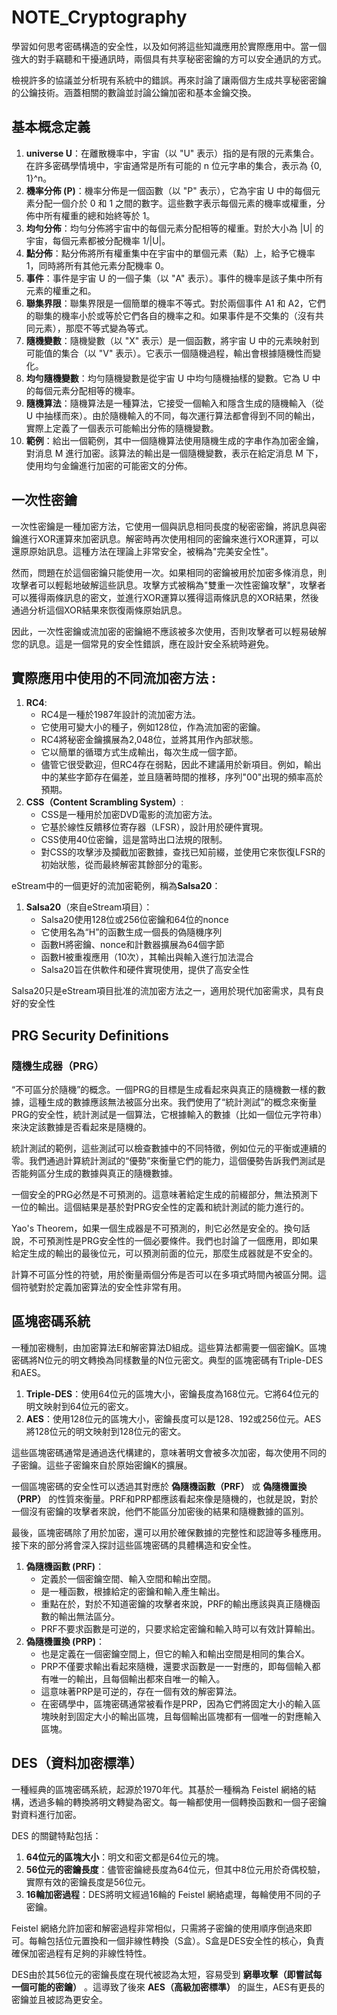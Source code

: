 # NOTE_Cryptography


學習如何思考密碼構造的安全性，以及如何將這些知識應用於實際應用中。當一個強大的對手竊聽和干擾通訊時，兩個具有共享秘密密鑰的方可以安全通訊的方式。

檢視許多的協議並分析現有系統中的錯誤。再來討論了讓兩個方生成共享秘密密鑰的公鑰技術。涵蓋相關的數論並討論公鑰加密和基本金鑰交換。


## 基本概念定義

1. **universe U**：在離散機率中，宇宙（以 "U" 表示）指的是有限的元素集合。在許多密碼學情境中，宇宙通常是所有可能的 n 位元字串的集合，表示為 {0, 1}^n。
2. **機率分佈 (P)**：機率分佈是一個函數（以 "P" 表示），它為宇宙 U 中的每個元素分配一個介於 0 和 1 之間的數字。這些數字表示每個元素的機率或權重，分佈中所有權重的總和始終等於 1。
3. **均勻分佈**：均勻分佈將宇宙中的每個元素分配相等的權重。對於大小為 |U| 的宇宙，每個元素都被分配機率 1/|U|。
4. **點分佈**：點分佈將所有權重集中在宇宙中的單個元素（點）上，給予它機率 1，同時將所有其他元素分配機率 0。
5. **事件**：事件是宇宙 U 的一個子集（以 "A" 表示）。事件的機率是該子集中所有元素的權重之和。
6. **聯集界限**：聯集界限是一個簡單的機率不等式。對於兩個事件 A1 和 A2，它們的聯集的機率小於或等於它們各自的機率之和。如果事件是不交集的（沒有共同元素），那麼不等式變為等式。
7. **隨機變數**：隨機變數（以 "X" 表示）是一個函數，將宇宙 U 中的元素映射到可能值的集合（以 "V" 表示）。它表示一個隨機過程，輸出會根據隨機性而變化。
8. **均勻隨機變數**：均勻隨機變數是從宇宙 U 中均勻隨機抽樣的變數。它為 U 中的每個元素分配相等的機率。
9. **隨機算法**：隨機算法是一種算法，它接受一個輸入和隱含生成的隨機輸入（從 U 中抽樣而來）。由於隨機輸入的不同，每次運行算法都會得到不同的輸出，實際上定義了一個表示可能輸出分佈的隨機變數。
10. **範例**：給出一個範例，其中一個隨機算法使用隨機生成的字串作為加密金鑰，對消息 M 進行加密。該算法的輸出是一個隨機變數，表示在給定消息 M 下，使用均勻金鑰進行加密的可能密文的分佈。


## 一次性密鑰

一次性密鑰是一種加密方法，它使用一個與訊息相同長度的秘密密鑰，將訊息與密鑰進行XOR運算來加密訊息。解密時再次使用相同的密鑰來進行XOR運算，可以還原原始訊息。這種方法在理論上非常安全，被稱為"完美安全性"。

然而，問題在於這個密鑰只能使用一次。如果相同的密鑰被用於加密多條消息，則攻擊者可以輕鬆地破解這些訊息。攻擊方式被稱為"雙重一次性密鑰攻擊"，攻擊者可以獲得兩條訊息的密文，並進行XOR運算以獲得這兩條訊息的XOR結果，然後通過分析這個XOR結果來恢復兩條原始訊息。

因此，一次性密鑰或流加密的密鑰絕不應該被多次使用，否則攻擊者可以輕易破解您的訊息。這是一個常見的安全性錯誤，應在設計安全系統時避免。

## 實際應用中使用的不同流加密方法 :

1. **RC4**:
    - RC4是一種於1987年設計的流加密方法。
    - 它使用可變大小的種子，例如128位，作為流加密的密鑰。
    - RC4將秘密金鑰擴展為2,048位，並將其用作內部狀態。
    - 它以簡單的循環方式生成輸出，每次生成一個字節。
    - 儘管它很受歡迎，但RC4存在弱點，因此不建議用於新項目。例如，輸出中的某些字節存在偏差，並且隨著時間的推移，序列"00"出現的頻率高於預期。
2. **CSS（Content Scrambling System）**:
    - CSS是一種用於加密DVD電影的流加密方法。
    - 它基於線性反饋移位寄存器（LFSR），設計用於硬件實現。
    - CSS使用40位密鑰，這是當時出口法規的限制。
    - 對CSS的攻擊涉及攔截加密數據，查找已知前綴，並使用它來恢復LFSR的初始狀態，從而最終解密其餘部分的電影。

eStream中的一個更好的流加密範例，稱為**Salsa20**：

1. **Salsa20**（來自eStream項目）：
    - Salsa20使用128位或256位密鑰和64位的nonce
    - 它使用名為“H”的函數生成一個長的偽隨機序列
    - 函數H將密鑰、nonce和計數器擴展為64個字節
    - 函數H被重複應用（10次），其輸出與輸入進行加法混合
    - Salsa20旨在供軟件和硬件實現使用，提供了高安全性

Salsa20只是eStream項目批准的流加密方法之一，適用於現代加密需求，具有良好的安全性

## PRG Security Definitions

### 隨機生成器（PRG）

“不可區分於隨機”的概念。一個PRG的目標是生成看起來與真正的隨機數一樣的數據，這種生成的數據應該無法被區分出來。我們使用了“統計測試”的概念來衡量PRG的安全性，統計測試是一個算法，它根據輸入的數據（比如一個位元字符串）來決定該數據是否看起來是隨機的。

統計測試的範例，這些測試可以檢查數據中的不同特徵，例如位元的平衡或連續的零。我們通過計算統計測試的“優勢”來衡量它們的能力，這個優勢告訴我們測試是否能夠區分生成的數據與真正的隨機數據。

一個安全的PRG必然是不可預測的。這意味著給定生成的前綴部分，無法預測下一位的輸出。這個結果是基於對PRG安全性的定義和統計測試的能力進行的。

Yao's Theorem，如果一個生成器是不可預測的，則它必然是安全的。換句話說，不可預測性是PRG安全性的一個必要條件。我們也討論了一個應用，即如果給定生成的輸出的最後位元，可以預測前面的位元，那麼生成器就是不安全的。

計算不可區分性的符號，用於衡量兩個分佈是否可以在多項式時間內被區分開。這個符號對於定義加密算法的安全性非常有用。

## 區塊密碼系統

一種加密機制，由加密算法E和解密算法D組成。這些算法都需要一個密鑰K。區塊密碼將N位元的明文轉換為同樣數量的N位元密文。典型的區塊密碼有Triple-DES和AES。

1. **Triple-DES**：使用64位元的區塊大小，密鑰長度為168位元。它將64位元的明文映射到64位元的密文。
2. **AES**：使用128位元的區塊大小，密鑰長度可以是128、192或256位元。AES將128位元的明文映射到128位元的密文。

這些區塊密碼通常是通過迭代構建的，意味著明文會被多次加密，每次使用不同的子密鑰。這些子密鑰來自於原始密鑰K的擴展。

一個區塊密碼的安全性可以透過其對應於 **偽隨機函數（PRF）** 或 **偽隨機置換（PRP）** 的性質來衡量。PRF和PRP都應該看起來像是隨機的，也就是說，對於一個沒有密鑰的攻擊者來說，他們不能區分加密後的結果和隨機數據的區別。

最後，區塊密碼除了用於加密，還可以用於確保數據的完整性和認證等多種應用。接下來的部分將會深入探討這些區塊密碼的具體構造和安全性。

1. **偽隨機函數 (PRF)**：
    - 定義於一個密鑰空間、輸入空間和輸出空間。
    - 是一種函數，根據給定的密鑰和輸入產生輸出。
    - 重點在於，對於不知道密鑰的攻擊者來說，PRF的輸出應該與真正隨機函數的輸出無法區分。
    - PRF不要求函數是可逆的，只要求給定密鑰和輸入時可以有效計算輸出。
2. **偽隨機置換 (PRP)**：
    - 也是定義在一個密鑰空間上，但它的輸入和輸出空間是相同的集合X。
    - PRP不僅要求輸出看起來隨機，還要求函數是一一對應的，即每個輸入都有唯一的輸出，且每個輸出都來自唯一的輸入。
    - 這意味著PRP是可逆的，存在一個有效的解密算法。
    - 在密碼學中，區塊密碼通常被看作是PRP，因為它們將固定大小的輸入區塊映射到固定大小的輸出區塊，且每個輸出區塊都有一個唯一的對應輸入區塊。

## DES（資料加密標準）

一種經典的區塊密碼系統，起源於1970年代。其基於一種稱為 Feistel 網絡的結構，透過多輪的轉換將明文轉變為密文。每一輪都使用一個轉換函數和一個子密鑰對資料進行加密。

DES 的關鍵特點包括：

1. **64位元的區塊大小**：明文和密文都是64位元的塊。
2. **56位元的密鑰長度**：儘管密鑰總長度為64位元，但其中8位元用於奇偶校驗，實際有效的密鑰長度是56位元。
3. **16輪加密過程**：DES將明文經過16輪的 Feistel 網絡處理，每輪使用不同的子密鑰。

Feistel 網絡允許加密和解密過程非常相似，只需將子密鑰的使用順序倒過來即可。每輪包括位元置換和一個非線性轉換（S盒）。S盒是DES安全性的核心，負責確保加密過程有足夠的非線性特性。

DES由於其56位元的密鑰長度在現代被認為太短，容易受到 **窮舉攻擊（即嘗試每一個可能的密鑰）** 。這導致了後來 **AES（高級加密標準）** 的誕生，AES有更長的密鑰並且被認為更安全。
